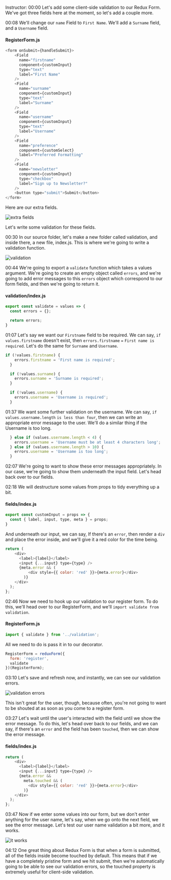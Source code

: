 Instructor: 00:00 Let's add some client-side validation to our Redux Form. We've got three fields here at the moment, so let's add a couple more.

00:08 We'll change our `name` Field to `First Name`. We'll add a `Surname` field, and a `Username` field. 

#### RegisterForm.js
```javascript
<form onSubmit={handleSubmit}>
    <Field
      name="firstname"
      component={customInput}
      type="text"
      label="First Name"
    />
    <Field
      name="surname"
      component={customInput}
      type="text"
      label="Surname"
    />
    <Field
      name="username"
      component={customInput}
      type="text"
      label="Username"
    />
    <Field
      name="preference"
      component={customSelect}
      label="Preferred Formatting"
    />
    <Field
      name="newsletter"
      component={customInput}
      type="checkbox"
      label="Sign up to Newsletter?"
    />
    <button type="submit">Submit</button>
</form>
```

Here are our extra fields. 

![extra fields](../images/react-add-synchronous-validation-to-a-redux-form-using-a-validation-function-extra-fields.png)

Let's write some validation for these fields.

00:30 In our source folder, let's make a new folder called validation, and inside there, a new file, index.js. This is where we're going to write a validation function.

![validation](../images/react-add-synchronous-validation-to-a-redux-form-using-a-validation-function-validation.png)

00:44 We're going to export a `validate` function which takes a values argument. We're going to create an empty object called `errors`, and we're going to add error messages to this `errors` object which correspond to our form fields, and then we're going to return it.

#### validation/index.js
```javascript
export const validate = values => {
  const errors = {};

  return errors;
}
```


01:07 Let's say we want our `Firstname` field to be required. We can say, `if` `values.firstname` doesn't exist, then `errors.firstname` `=` `First name is required`. Let's do the same for `Surname` and `Username`.

```javascript
if (!values.firstname) {
    errors.firstname = 'First name is required';
  }

  if (!values.surname) {
    errors.surname = 'Surname is required';
  }

  if (!values.username) {
    errors.username = 'Username is required';
  }
```

01:37 We want some further validation on the username. We can say, `if` `values.username.length` `is less than four`, then we can write an appropriate error message to the user. We'll do a similar thing if the Username is too long.

```javascript
  } else if (values.username.length < 4) {
    errors.username = 'Username must be at least 4 characters long';
  } else if (values.username.length > 10) {
    errors.username = 'Username is too long';
  }
  ```

02:07 We're going to want to show these error messages appropriately. In our case, we're going to show them underneath the input field. Let's head back over to our fields.

02:18 We will destructure some values from props to tidy everything up a bit. 

#### fields/index.js
```javascript
export const customInput = props => {
  const { label, input, type, meta } = props;
}
```

And underneath our input, we can say, If there's an `error`, then render a `div` and place the error inside, and we'll give it a red color for the time being.

```javascript
return (
    <div>
      <label>{label}</label>
      <input {...input} type={type} />
      {meta.error && (
          <div style={{ color: 'red' }}>{meta.error}</div>
        )}
    </div>
  );
};
```

02:46 Now we need to hook up our validation to our register form. To do this, we'll head over to our RegisterForm, and we'll `import validate from validation`. 

#### RegisterForm.js
```javascript
import { validate } from '../validation';
```

All we need to do is pass it in to our decorator.

```javascript
RegisterForm = reduxForm({
  form: 'register',
  validate
})(RegisterForm);
```

03:10 Let's save and refresh now, and instantly, we can see our validation errors.

![validation errors](../images/react-add-synchronous-validation-to-a-redux-form-using-a-validation-function-validation-errors.png)

 This isn't great for the user, though, because often, you're not going to want to be shouted at as soon as you come to a register form.

03:27 Let's wait until the user's interacted with the field until we show the error message. To do this, let's head over back to our fields, and we can say, if there's an `error` and the field has been `touched`, then we can show the error message.

#### fields/index.js
```javascript
return (
    <div>
      <label>{label}</label>
      <input {...input} type={type} />
      {meta.error &&
        meta.touched && (
          <div style={{ color: 'red' }}>{meta.error}</div>
        )}
    </div>
  );
};
```

03:47 Now if we enter some values into our form, but we don't enter anything for the user name, let's say, when we go onto the next field, we see the error message. Let's test our user name validation a bit more, and it works.

![it works](../images/react-add-synchronous-validation-to-a-redux-form-using-a-validation-function-it-works.png)

04:12 One great thing about Redux Form is that when a form is submitted, all of the fields inside become touched by default. This means that if we have a completely pristine form and we hit submit, then we're automatically going to be able to see our validation errors, so the touched property is extremely useful for client-side validation.